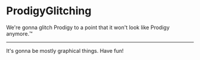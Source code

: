 # ProdigyGlitching
We're gonna glitch Prodigy to a point that it won't look like Prodigy anymore.™
_______________________________________________________________________________________________________________________________
It's gonna be mostly graphical things. Have fun!
